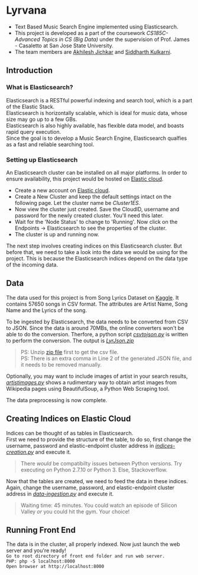 # Lyrvana
- Text Based Music Search Engine implemented using Elasticsearch. <br />
- This project is developed as a part of the coursework *CS185C-Advanced Topics in CS (Big Data)* under the supervision of Prof. James - Casaletto at San Jose State University.  
- The team members are [Akhilesh Jichkar](https://github.com/AkhiJix) and [Siddharth Kulkarni](https://github.com/siddharthkul).  

## Introduction

### What is Elasticsearch?
Elasticsearch is a RESTful powerful indexing and search tool, which is a part of the Elastic Stack.<br />
Elasticsearch is horizontally scalable, which is ideal for music data, whose size may go up to a few GBs.<br />
Elasticsearch is also highly available, has flexible data model, and boasts rapid query execution.<br />
Since the goal is to develop a Music Search Engine, Elasticsearch qualfies as a fast and reliable searching tool.<br />

### Setting up Elasticsearch
An Elasticsearch cluster can be installed on all major platforms. In order to ensure availability, this project would be hosted on 
[Elastic cloud](https://cloud.elastic.co "Elastic Cloud").
- Create a new account on [Elastic cloud](https://cloud.elastic.co "Elastic Cloud"). <br />
- Create a New Cluster and keep the default settings intact on the following page. Let the cluster name be _Cluster1ES_.<br />
- Now view the cluster just created. Save the CloudID, username and password for the newly created cluster. You'll need this later.<br />
- Wait for the 'Node Status' to change to 'Running'. Now click on the Endpoints -> Elasticsearch to see the properties of the cluster.<br />
- The cluster is up and running now.<br />

The next step involves creating indices on this Elasticsearch cluster. But before that, we need to take a look into the data we would be using for the project. This is because the Elasticsearch indices depend on the data type of the incoming data.

## Data
The data used for this project is from Song Lyrics Dataset on [Kaggle](https://www.kaggle.com/mousehead/songlyrics "55000+ Song Lyrics").
It contains 57650 songs in CSV format. The attributes are Artist Name, Song Name and the Lyrics of the song.<br />

To be ingested by Elasticsearch, the data needs to be converted from CSV to JSON.
Since the data is around 70MBs, the online converters won't be able to do the conversion.
Therfore, a python script [*csvtojson.py*]("/data/csvtojson.py") is written to perform the conversion. The output is [*LyrJson.zip*](/data/LyrJson.zip)
> PS: Unzip [zip file](/data/songdata.zip) first to get the csv file. <br />
> PS: There is an extra comma in Line 2 of the generated JSON file, and it needs to be removed manually.  

Optionally, you may want to include images of artist in your search results, [*artistimages.py*](/data/artistimages.py) shows a rudimentary way to obtain artist images from Wikipedia pages using BeautifulSoup, a Python Web Scraping tool.

The data preprocessing is now complete.

## Creating Indices on Elastic Cloud
Indices can be thought of as tables in Elasticsearch.  
First we need to provide the structure of the table, to do so, first change the username, password and elastic-endpoint cluster address in [*indices-creation.py*](/elasticsearch/indices-creation.py) and execute it.  

> There *would* be compatibilty issues between Python versions. Try executing on Python 2.7.10 or Python 3. Else, Stackoverflow.  

Now that the tables are created, we need to feed the data in these indices. Again, change the username, password, and elastic-endpoint cluster address in [*data-ingestion.py*](/elasticsearch/data-ingestion.py) and execute it.  

> Waiting time: 45 minutes. You could watch an episode of Silicon Valley _or_ you could hit the gym. Your choice!

## Running Front End 

The data is in the cluster, all properly indexed.
Now just launch the web server and you're ready!  
`Go to root directory of front end folder and run web server.`  
`PHP: php -S localhost:8000`  
`Open browser at http://localhost:8000`
